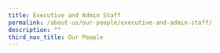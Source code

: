 ```yaml
---
title: Executive and Admin Staff
permalink: /about-us/our-people/executive-and-admin-staff/
description: ""
third_nav_title: Our People
---
```

